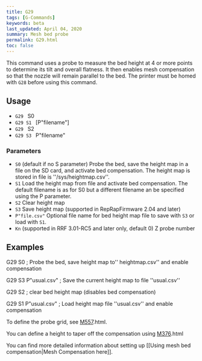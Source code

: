 ```yaml
---
title: G29
tags: [G-Commands] 
keywords: beta 
last_updated: April 04, 2020 
summary: Mesh bed probe 
permalink: G29.html
toc: false 
---
```



This command uses a probe to measure the bed height at 4 or more points to determine its tilt and overall flatness. It then enables mesh compensation so that the nozzle will remain parallel to the bed. The printer must be homed with `G28` before using this command.

## Usage

* ` G29  ` S0
* ` G29 S1  ` [P"filename"]
* ` G29  ` S2
* ` G29 S3  ` P"filename"

### Parameters

* `S0` (default if no S parameter) Probe the bed, save the height map in a file on the SD card, and activate bed compensation. The height map is stored in file is ''/sys/heightmap.csv''.
* `S1` Load the height map from file and activate bed compensation. The default filename is as for S0 but a different filename an be specified using the P parameter.
* `S2` Clear height map
* `S3` Save height map (supported in RepRapFirmware 2.04 and later)
* `P"file.csv"` Optional file name for bed height map file to save with `S3` or load with `S1`.
* `Kn` (supported in RRF 3.01-RC5 and later only, default 0) Z probe number

## Examples

G29 S0 ; Probe the bed, save height map to'' heightmap.csv'' and enable compensation

G29 S3 P"usual.csv" ; Save the current height map to file ''usual.csv''

G29 S2 ; clear bed height map (disables bed compensation)

G29 S1 P"usual.csv" ; Load height map file ''usual.csv'' and enable compensation

To define the probe grid, see [M557](M557).html.

You can define a height to taper off the compensation using [M376](M376).html

You can find more detailed information about setting up [[Using mesh bed compensation|Mesh Compensation here]].

